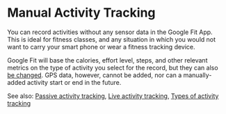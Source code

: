 # Manual Activity Tracking

You can record activities without any sensor data in the Google Fit App. This is ideal for fitness classes, and any situation in which you would not want to carry your smart phone or wear a fitness tracking device.

Google Fit will base the calories, effort level, steps, and other relevant metrics on the type of activity you select for the record, but they can also [be changed](task2changemetrics.html). GPS data, however, cannot be added, nor can a manually-added activity start or end in the future.

See also: [Passive activity tracking](concept1passiveactivity.html), [Live activity tracking](concept3liveactivity.html), [Types of activity tracking](reference2recordingtypes.md)
